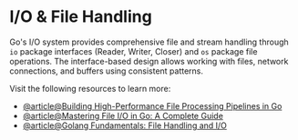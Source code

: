 # I/O & File Handling

Go's I/O system provides comprehensive file and stream handling through `io` package interfaces (Reader, Writer, Closer) and `os` package file operations. The interface-based design allows working with files, network connections, and buffers using consistent patterns.

Visit the following resources to learn more:

- [@article@Building High-Performance File Processing Pipelines in Go](https://dev.to/aaravjoshi/building-high-performance-file-processing-pipelines-in-go-a-complete-guide-3opm)
- [@article@Mastering File I/O in Go: A Complete Guide](https://thelinuxcode.com/golang-os-open/)
- [@article@Golang Fundamentals: File Handling and I/O](https://medium.com/@nagarjun_nagesh/golang-fundamentals-file-handling-and-i-o-502d50b96795)
